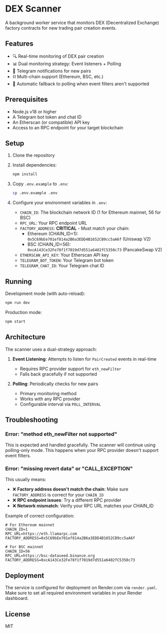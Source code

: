 # DEX Scanner

A background worker service that monitors DEX (Decentralized Exchange) factory contracts for new trading pair creation events.

## Features

- 🔍 Real-time monitoring of DEX pair creation
- 📊 Dual monitoring strategy: Event listeners + Polling
- 📱 Telegram notifications for new pairs
- ⛓️ Multi-chain support (Ethereum, BSC, etc.)
- 🔄 Automatic fallback to polling when event filters aren't supported

## Prerequisites

- Node.js v18 or higher
- A Telegram bot token and chat ID
- An Etherscan (or compatible) API key
- Access to an RPC endpoint for your target blockchain

## Setup

1. Clone the repository
2. Install dependencies:
   ```bash
   npm install
   ```

3. Copy `.env.example` to `.env`:
   ```bash
   cp .env.example .env
   ```

4. Configure your environment variables in `.env`:
   - `CHAIN_ID`: The blockchain network ID (1 for Ethereum mainnet, 56 for BSC)
   - `RPC_URL`: Your RPC endpoint URL
   - `FACTORY_ADDRESS`: **CRITICAL** - Must match your chain:
     - Ethereum (CHAIN_ID=1): `0x5C69bEe701ef814a2B6a3EDD4B1652CB9cc5aA6f` (Uniswap V2)
     - BSC (CHAIN_ID=56): `0xcA143Ce32Fe78f1f7019d7d551a6402fC5350c73` (PancakeSwap V2)
   - `ETHERSCAN_API_KEY`: Your Etherscan API key
   - `TELEGRAM_BOT_TOKEN`: Your Telegram bot token
   - `TELEGRAM_CHAT_ID`: Your Telegram chat ID

## Running

Development mode (with auto-reload):
```bash
npm run dev
```

Production mode:
```bash
npm start
```

## Architecture

The scanner uses a dual-strategy approach:

1. **Event Listening**: Attempts to listen for `PairCreated` events in real-time
   - Requires RPC provider support for `eth_newFilter`
   - Falls back gracefully if not supported

2. **Polling**: Periodically checks for new pairs
   - Primary monitoring method
   - Works with any RPC provider
   - Configurable interval via `POLL_INTERVAL`

## Troubleshooting

### Error: "method eth_newFilter not supported"

This is expected and handled gracefully. The scanner will continue using polling-only mode. This happens when your RPC provider doesn't support event filters.

### Error: "missing revert data" or "CALL_EXCEPTION"

This usually means:
- ❌ **Factory address doesn't match the chain**: Make sure `FACTORY_ADDRESS` is correct for your `CHAIN_ID`
- ❌ **RPC endpoint issues**: Try a different RPC provider
- ❌ **Network mismatch**: Verify your RPC URL matches your CHAIN_ID

Example of correct configuration:
```env
# For Ethereum mainnet
CHAIN_ID=1
RPC_URL=https://eth.llamarpc.com
FACTORY_ADDRESS=0x5C69bEe701ef814a2B6a3EDD4B1652CB9cc5aA6f

# For BSC mainnet  
CHAIN_ID=56
RPC_URL=https://bsc-dataseed.binance.org
FACTORY_ADDRESS=0xcA143Ce32Fe78f1f7019d7d551a6402fC5350c73
```

## Deployment

The service is configured for deployment on Render.com via `render.yaml`. Make sure to set all required environment variables in your Render dashboard.

## License

MIT